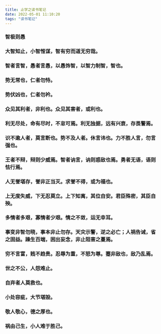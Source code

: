 ```yaml
---
title: 止学之读书笔记
date: 2022-05-01 11:10:20
tags: "读书笔记"
---
```


### 智极则愚
<!--more-->

### 大智知止，小智惟谋，智有穷而道无穷哉。

### 智者言智，愚者言愚，以愚饰智，以智力制智，智也。

### 势无常也，仁者勿恃。

### 势伏凶也，仁者勿衿。

### 众见其利者，非利也。众见其害者，或利也。

### 利无尽处，命有尽时，不怠可焉。利无独据，远有兴衰，存畏警焉。

### 识不逾人者，莫言断也。势不及人者。休言讳也。力不胜人言，勿言强也。

### 王者不辩，辩则少威焉。智者讷言，讷则惑敌也焉。勇者无语，语则怯行焉。

### 人无誉堪存，誉非正当灭。求誉不得，或为福也。

### 上无度失威，下无忍莫立。上下知离，其位自安。君臣殊密，其臣自殃。

### 多情者多艰，寡情者少艰。情之不敛，运无幸耳。

### 事变非智勿晓，事本非止勿存。天灾示警，逆之必亡；人祸告诫，省之固益。躁生百端，困出妄念，非止阻害之蔓焉。

### 穷不言富，贱不趋贵。忍辱为重，不怒为尊。蹇非敌也，敌乃乱焉。

### 世之不公，人怨难止。

### 自弃者人莫救也。

### 小处容疵，大节堪毁。

### 敬人敬心，德之厚也。

### 祸由己生，小人难于胜己。